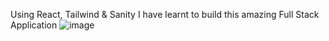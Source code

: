 Using React, Tailwind & Sanity I have learnt to build this amazing Full Stack Application
![image](https://user-images.githubusercontent.com/80645068/201610137-00348a90-ae2d-41d6-910a-eac9ce2db289.png)
